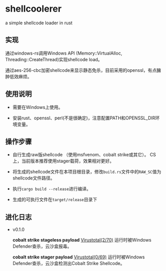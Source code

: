 # shellcoolerer
a simple shellcode loader in rust

## 实现
通过windows-rs调用Windows API (Memory::VirtualAlloc, Threading::CreateThread)实现shellcode load。

通过aes-256-cbc加密shellcode来显示静态免杀，目前采用的openssl，有点臃肿低效麻烦。


## 使用说明
- 需要在Windows上使用。

- 安装rust、openssl、perl(不是很确定)，注意配置PATH和OPENSSL_DIR环境变量。


## 操作步骤
- 自行生成raw版shellcode （使用msfvenom、cobalt strike或其它）。 CS上，当前版本推荐使用stager载荷，效果相对更好。

- 将生成的shellcode文件在本项目根目录，修改`build.rs`文件中的`RAW_SC`值为shellcode文件路径。

- 执行`cargo build --release`进行编译。

- 生成的可执行文件在`target/release`目录下


## 进化日志

- v0.1.0

    **cobalt strike stageless payload** [Virustotal\(2/70\)](https://www.virustotal.com/gui/file/5ce681c04295e2a65be7504c4b2e7907317d621741761b1f816dccfa0ab9cd67)
    运行时被Windows Defender查杀，云沙盒报毒。

    **cobalt strike stager payload** [Virustotal\(0/69\)](https://www.virustotal.com/gui/file/8d06c44b332f87fb0156e1a2f58a4fa88a02472c714eedb9461fa812a4d8eee8)
    运行时被Windows Defender查杀，云沙盒检测出Cobalt Strike Shellcode。
